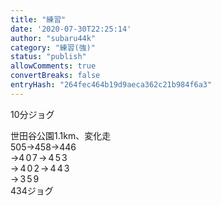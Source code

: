 ```yaml
---
title: "練習"
date: '2020-07-30T22:25:14'
author: "subaru44k"
category: "練習(強)"
status: "publish"
allowComments: true
convertBreaks: false
entryHash: "264fec464b19d9aeca362c21b984f6a3"
---
```

10分ジョグ<div>
</div><div>世田谷公園1.1km、変化走</div><div>505→458→446</div><div>→<span style="letter-spacing: 0.13rem;">407→453</span></div><div><span style="letter-spacing: 0.13rem;">→402→443</span></div><div><span style="letter-spacing: 0.13rem;">→359</span></div><div>
</div><div>434ジョグ</div>

